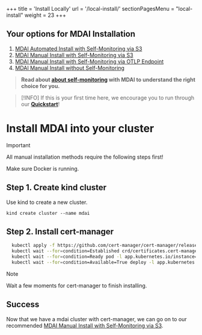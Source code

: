 +++
title = 'Install Locally'
url = '/local-install/'
sectionPagesMenu = "local-install"
weight = 23
+++

## Your options for MDAI Installation

1. [MDAI Automated Install with Self-Monitoring via S3](automated)
2. [MDAI Manual Install with Self-Monitoring via S3](s3-self-monitoring)
3. [MDAI Manual Install with Self-Monitoring via OTLP Endpoint](otlp-endpoint-self-monitoring)
4. [MDAI Manual Install without Self-Monitoring](without-self-monitoring)

>**Read about [about self-monitoring](self_monitoring) with MDAI to understand the right choice for you.**

> [!INFO]
> If this is your first time here, we encourage you to run through our [**Quickstart**](quickstart.html)!

# Install MDAI into your cluster

> [!IMPORTANT]
>
> All manual installation methods require the following steps first!

Make sure Docker is running.

## Step 1. Create kind cluster

Use kind to create a new cluster.

```
kind create cluster --name mdai
```

## Step 2. Install cert-manager

```bash
  kubectl apply -f https://github.com/cert-manager/cert-manager/releases/latest/download/cert-manager.yaml
  kubectl wait --for=condition=Established crd/certificates.cert-manager.io --timeout=60s
  kubectl wait --for=condition=Ready pod -l app.kubernetes.io/instance=cert-manager -n cert-manager --timeout=60s
  kubectl wait --for=condition=Available=True deploy -l app.kubernetes.io/instance=cert-manager -n cert-manager --timeout=60s
```
  > [!NOTE]
  > Wait a few moments for cert-manager to finish installing.

## Success

Now that we have a mdai cluster with cert-manager, we can go on to our recommended [MDAI Manual Install with Self-Monitoring via S3](./local-install/s3-self-monitoring.html).